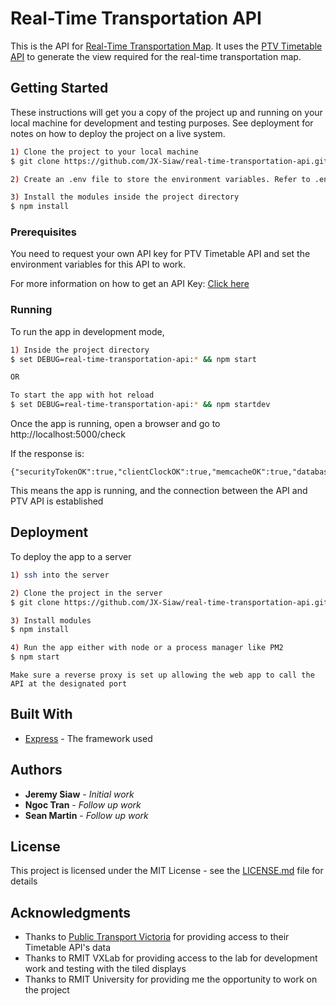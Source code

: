 # Real-Time Transportation API 

This is the API for [Real-Time Transportation Map](https://github.com/JX-Siaw/real-time-transportation-map). It uses the [PTV Timetable API](https://timetableapi.ptv.vic.gov.au/swagger/ui/index#/) to generate the view required for the real-time transportation map.

## Getting Started

These instructions will get you a copy of the project up and running on your local machine for development and testing purposes. See deployment for notes on how to deploy the project on a live system.

```bash
1) Clone the project to your local machine
$ git clone https://github.com/JX-Siaw/real-time-transportation-api.git

2) Create an .env file to store the environment variables. Refer to .env_example as a guidance

3) Install the modules inside the project directory
$ npm install
```

### Prerequisites

You need to request your own API key for PTV Timetable API and set the environment variables for this API to work.

For more information on how to get an API Key:
[Click here](https://www.ptv.vic.gov.au/assets/default-site/footer/data-and-reporting/Datasets/PTV-Timetable-API/60096c0692/PTV-Timetable-API-key-and-signature-document.rtf)


### Running

To run the app in development mode,

```bash
1) Inside the project directory
$ set DEBUG=real-time-transportation-api:* && npm start

OR

To start the app with hot reload
$ set DEBUG=real-time-transportation-api:* && npm startdev
```

Once the app is running, open a browser and go to http://localhost:5000/check

If the response is:
```
{"securityTokenOK":true,"clientClockOK":true,"memcacheOK":true,"databaseOK":true}
```

This means the app is running,  and the connection between the API and PTV API is established

## Deployment

To deploy the app to a server
```bash
1) ssh into the server

2) Clone the project in the server
$ git clone https://github.com/JX-Siaw/real-time-transportation-api.git

3) Install modules
$ npm install

4) Run the app either with node or a process manager like PM2
$ npm start
```
``
Make sure a reverse proxy is set up allowing the web app to call the API at the designated port
``

## Built With

* [Express](https://expressjs.com/) - The framework used

## Authors

* **Jeremy Siaw** - *Initial work*
* **Ngoc Tran** - *Follow up work*
* **Sean Martin** - *Follow up work*

## License

This project is licensed under the MIT License - see the [LICENSE.md](LICENSE.md) file for details

## Acknowledgments

* Thanks to [Public Transport Victoria](https://www.ptv.vic.gov.au/footer/about-ptv/digital-tools-and-updates/) for providing access to their Timetable API's data
* Thanks to RMIT VXLab for providing access to the lab for development work and testing with the tiled displays
* Thanks to RMIT University for providing me the opportunity to work on the project
